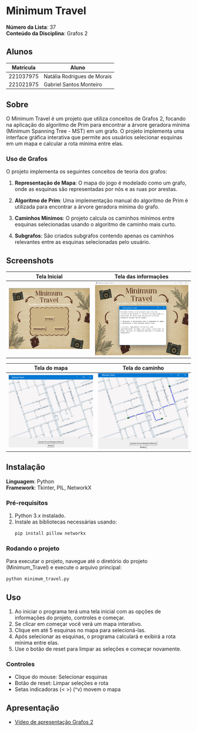 # Minimum Travel

**Número da Lista**: 37  
**Conteúdo da Disciplina**: Grafos 2  

## Alunos

| Matrícula   | Aluno                          |
| ----------- | ------------------------------ |
| 221037975   | Natália Rodrigues de Morais    |
| 221021975   | Gabriel Santos Monteiro        |

## Sobre

O Minimum Travel é um projeto que utiliza conceitos de Grafos 2, focando na aplicação do algoritmo de Prim para encontrar a árvore geradora mínima (Minimum Spanning Tree - MST) em um grafo. O projeto implementa uma interface gráfica interativa que permite aos usuários selecionar esquinas em um mapa e calcular a rota mínima entre elas.

### Uso de Grafos

O projeto implementa os seguintes conceitos de teoria dos grafos:

1. **Representação de Mapa**: O mapa do jogo é modelado como um grafo, onde as esquinas são representadas por nós e as ruas por arestas.

2. **Algoritmo de Prim**: Uma implementação manual do algoritmo de Prim é utilizada para encontrar a árvore geradora mínima do grafo.

3. **Caminhos Mínimos**: O projeto calcula os caminhos mínimos entre esquinas selecionadas usando o algoritmo de caminho mais curto.

4. **Subgrafos**: São criados subgrafos contendo apenas os caminhos relevantes entre as esquinas selecionadas pelo usuário.

## Screenshots

| Tela Inicial                         | Tela das informações                                |
| ------------------------------------------ | ------------------------------------------ |
| ![Inicial](assets/inicial.png)                     | ![Info](assets/info.png)                       |

| Tela do mapa                     | Tela do caminho                        |
| ------------------------------------------ | ------------------------------------------ |
| ![Mapa](assets/mapa.png)                    | ![Caminho](assets/caminho.png)                       |

## Instalação 

**Linguagem**: Python  
**Framework**: Tkinter, PIL, NetworkX

### Pré-requisitos

1. Python 3.x instalado.
2. Instale as bibliotecas necessárias usando:
   ```bash
   pip install pillow networkx
   ```

### Rodando o projeto

Para executar o projeto, navegue até o diretório do projeto (Minimum_Travel) e execute o arquivo principal:

```bash
python minimum_travel.py
```

## Uso

1. Ao iniciar o programa terá uma tela inicial com as opções de informações do projeto, controles e começar.
2. Se clicar em começar você verá um mapa interativo.
3. Clique em até 5 esquinas no mapa para selecioná-las.
4. Após selecionar as esquinas, o programa calculará e exibirá a rota mínima entre elas.
5. Use o botão de reset para limpar as seleções e começar novamente.

### Controles

- Clique do mouse: Selecionar esquinas
- Botão de reset: Limpar seleções e rota
- Setas indicadoras (< >) (^v) movem o mapa

## Apresentação

- [Vídeo de apresentação Grafos 2](https://youtu.be/vUQW0DlNt7c)
